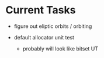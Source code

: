 # **Current Tasks**
* figure out eliptic orbits / orbiting

* default allocator unit test
    * probably will look like bitset UT
